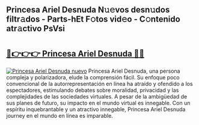 ## Princesa Ariel Desnuda N𝚞𝚎vos desn𝚞dos filtr𝚊dos - Parts-hEt F𝚘tos vid𝚎o - C𝚘ntenido atr𝚊ctivo PsVsi

# <h2><a href="http://mbchi5o.tromn.icu/?c=Princesa+Ariel+Desnuda">🔗👉👉👉 Princesa Ariel Desnuda 🔗🔗</a></h2>

[![Princesa Ariel Desnuda nuevo](https://i.imgur.com/pEAQMta.gif)](http://mbchi5o.tromn.icu/?c=Princesa+Ariel+Desnuda)
Princesa Ariel Desnuda, una persona compleja y polarizadora, elude la comprensión fácil. Su enfoque poco convencional de la autorrepresentación en línea ha atraído y ofendido a los espectadores, estimulando debates sobre moralidad, privacidad y las complejidades de las sociedades virtuales. A pesar de la ambigüedad de sus planes de futuro, su impacto en el mundo virtual es innegable. Con un espíritu inquebrantable y un atractivo innegable, Princesa Ariel Desnuda journey en el mundo en línea es imparable.
